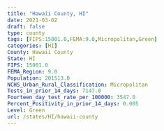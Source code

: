 ```yaml
---
title: "Hawaii County, HI"
date: 2021-03-02
draft: false
type: county
tags: [FIPS:15001.0,FEMA:9.0,Micropolitan,Green]
categories: [HI]
County: Hawaii County
State: HI
FIPS: 15001.0
FEMA_Region: 9.0
Population: 201513.0
NCHS_Urban_Rural_Classification: Micropolitan
Tests_in_prior_14_days: 7147.0
Fourteen_day_test_rate_per_100000: 3547.0
Percent_Positivity_in_prior_14_days: 0.005
Level: Green
url: /states/HI/hawaii-county
---
```



